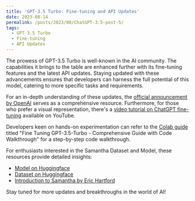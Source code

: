 ```yaml
---
title: 'GPT-3.5 Turbo: Fine-tuning and API Updates'
date: 2023-08-14
permalink: /posts/2023/08/ChatGPT-3.5-post-5/
tags:
  - GPT-3.5 Turbo
  - Fine-tuning
  - API Updates
---
```


The prowess of GPT-3.5 Turbo is well-known in the AI community. The capabilities it brings to the table are enhanced further with its fine-tuning features and the latest API updates. Staying updated with these advancements ensures that developers can harness the full potential of this model, catering to more specific tasks and requirements.

For an in-depth understanding of these updates, the [official announcement by OpenAI](https://openai.com/blog/gpt-3-5-turbo-fine-tuning-and-api-updates) serves as a comprehensive resource. Furthermore, for those who prefer a visual representation, there's a [video tutorial on ChatGPT fine-tuning](https://youtu.be/MkocIPcg5A8) available on YouTube.

Developers keen on hands-on experimentation can refer to the [Colab guide](https://drp.li/bIBL2) titled "Fine Tuning GPT-3.5-Turbo - Comprehensive Guide with Code Walkthrough" for a step-by-step code walkthrough.

For enthusiasts interested in the Samantha Dataset and Model, these resources provide detailed insights:
- [Model on Huggingface](https://huggingface.co/ehartford/Samantha)
- [Dataset on Huggingface](https://huggingface.co/datasets/ehartford/Samantha)
- [Introduction to Samantha by Eric Hartford](https://erichartford.com/meet-samantha)

Stay tuned for more updates and breakthroughs in the world of AI!

